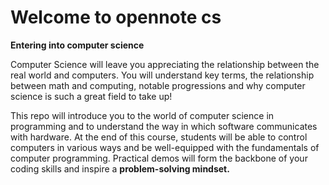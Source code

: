 # Welcome to opennote cs 

**Entering into computer science**

Computer Science will leave you appreciating the relationship between the real world and computers. You will understand key terms, the relationship between math and computing, notable progressions and why computer science is such a great field to take up!

This repo will introduce you to the world of computer science in programming and to understand the way in which software communicates with hardware. At the end of this course, students will be able to control computers in various ways and be well-equipped with the fundamentals of computer programming. Practical demos will form the backbone of your coding skills and inspire a **problem-solving mindset.**
